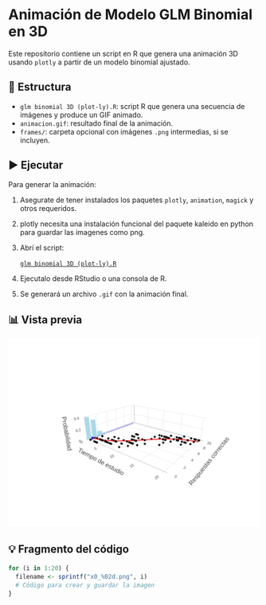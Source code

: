 # Animación de Modelo GLM Binomial en 3D

Este repositorio contiene un script en R que genera una animación 3D usando `plotly` a partir de un modelo binomial ajustado.

## 📂 Estructura

- `glm binomial 3D (plot-ly).R`: script R que genera una secuencia de imágenes y produce un GIF animado.
- `animacion.gif`: resultado final de la animación.
- `frames/`: carpeta opcional con imágenes `.png` intermedias, si se incluyen.

## ▶️ Ejecutar

Para generar la animación:

1. Asegurate de tener instalados los paquetes `plotly`, `animation`, `magick` y otros requeridos.
2. plotly necesita una instalación funcional del paquete kaleido en python para guardar las imagenes como png.
3. Abrí el script:

   [`glm binomial 3D (plot-ly).R`](glm%20binomial%203D%20(plot-ly).R)

4. Ejecutalo desde RStudio o una consola de R.
5. Se generará un archivo `.gif` con la animación final.

## 📊 Vista previa

![Animación generada](animacion_plotly.gif)

## 💡 Fragmento del código

```r
for (i in 1:20) {
  filename <- sprintf("x0_%02d.png", i)
  # Código para crear y guardar la imagen
}
